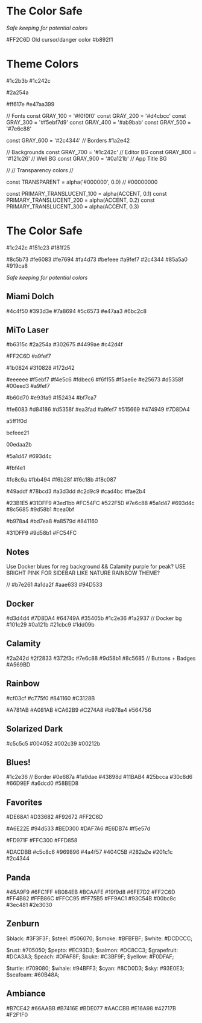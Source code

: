 # The Color Safe

_Safe keeping for potential colors_

#FF2C6D Old cursor/danger color #b892f1

# Theme Colors

#1c2b3b #1c242c

#2a254a

#ff617e #e47aa399

// Fonts const GRAY_100 = '#f0f0f0' const GRAY_200 = '#d4cbcc' const GRAY_300 =
'#f5ebf7d9' const GRAY_400 = '#ab9bab' const GRAY_500 = '#7e6c88'

const GRAY_600 = '#2c4344' // Borders #1a2e42

// Backgrounds const GRAY_700 = '#1c242c' // Editor BG const GRAY_800 =
'#121c26' // Well BG const GRAY_900 = '#0a121b' // App Title BG

// // Transparency colors //

const TRANSPARENT = alpha('#000000', 0.0) // #00000000

const PRIMARY_TRANSLUCENT_100 = alpha(ACCENT, 0.1) const PRIMARY_TRANSLUCENT_200
= alpha(ACCENT, 0.2) const PRIMARY_TRANSLUCENT_300 = alpha(ACCENT, 0.3)

# The Color Safe

#1c242c #151c23 #181f25

#8c5b73 #fe6083 #fe7694 #fa4d73 #befeee #a9fef7 #2c4344 #85a5a0 #919ca8

_Safe keeping for potential colors_

## Miami Dolch

#4c4f50 #393d3e #7a8694 #5c6573 #e47aa3 #6bc2c8

## MiTo Laser

#b6315c #2a254a #302675 #4499ae #c42d4f

#FF2C6D #a9fef7

#1b0824 #310828 #172d42

#eeeeee #f5ebf7 #f4e5c6 #fdbec6 #f6f155 #f5ae6e #e25673 #d5358f #00eed3 #a9fef7

#b60d70 #e93fa9 #152434 #bf7ca7

#fe6083 #d84186 #d5358f #ea3fad #a9fef7 #515669 #474949 #7D8DA4

a5ff1f0d

befeee21

00edaa2b

#5a1d47 #693d4c

#fbf4e1

#fc8c9a #fbb494 #f6b28f #f6c18b #f8c087

#49addf #78bcd3 #a3d3dd #c2d9c9 #cad4bc #fae2b4

#23B1E5 #31DFF9 #3ed1bb #FC54FC #522F5D #7e6c88 #5a1d47 #693d4c #8c5685 #9d58b1
#cea0bf

#b978a4 #bd7ea8 #a8579d #841160

#31DFF9 #9d58b1 #FC54FC

## Notes

Use Docker blues for reg background && Calamity purple for peak? USE BRIGHT PINK
FOR SIDEBAR LIKE NATURE RAINBOW THEME?

// #b7e261 #a1da2f #aae633 #94D533

## Docker

#d3d4d4 #7D8DA4 #64749A #35405b #1c2e36 #1a2937 // Docker bg #101c29 #0a121b
#21cbc9 #1dd09b

## Calamity

#2a242d #2f2833 #372f3c #7e6c88 #9d58b1 #8c5685 // Buttons + Badges #A569BD

## Rainbow

#cf03cf #c775f0 #841160 #C3128B

#A781AB #A081AB #CA62B9 #C274A8 #b978a4 #564756

## Solarized Dark

#c5c5c5 #004052 #002c39 #00212b

## Blues!

#1c2e36 // Border #0e687a #1a9dae #43898d #11BAB4 #25bcca #30c8d6 #66D9EF
#a6dcd0 #58BED8

## Favorites

#DE68A1 #D33682 #F92672 #FF2C6D

#A6E22E #94d533 #BED300 #DAF7A6 #E6DB74 #f5e57d

#FD971F #FFC300 #FFD858

#DACDBB #c5c8c6 #969896 #4a4f57 #404C5B #282a2e #201c1c #2c4344

## Panda

#45A9F9 #6FC1FF #B084EB #BCAAFE #19f9d8 #6FE7D2 #FF2C6D #FF4B82 #FFB86C #FFCC95
#FF75B5 #FF9AC1 #93C54B #00bc8c #3ec481 #2e3030

## Zenburn

$black: #3F3F3F; $steel: #506070; $smoke: #BFBFBF; $white: #DCDCCC;

$rust: #705050; $pepto: #EC93D3; $salmon: #DC8CC3; $grapefruit: #DCA3A3; $peach:
#DFAF8F; $puke: #C3BF9F; $yellow: #F0DFAF;

$turtle: #709080; $whale: #94BFF3; $cyan: #8CD0D3; $sky: #93E0E3; $seafoam:
#60B48A;

## Ambiance

#B7CE42 #66AABB #B7416E #BDE077 #AACCBB #E16A98 #42717B #F2F1F0
